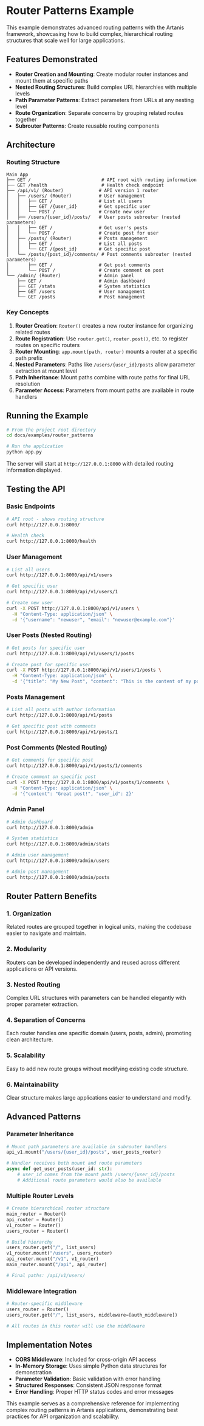 # Router Patterns Example

This example demonstrates advanced routing patterns with the Artanis framework, showcasing how to build complex, hierarchical routing structures that scale well for large applications.

## Features Demonstrated

- **Router Creation and Mounting**: Create modular router instances and mount them at specific paths
- **Nested Routing Structures**: Build complex URL hierarchies with multiple levels
- **Path Parameter Patterns**: Extract parameters from URLs at any nesting level
- **Route Organization**: Separate concerns by grouping related routes together
- **Subrouter Patterns**: Create reusable routing components

## Architecture

### Routing Structure

```
Main App
├── GET /                          # API root with routing information
├── GET /health                    # Health check endpoint
├── /api/v1/ (Router)             # API version 1 router
│   ├── /users/ (Router)          # User management
│   │   ├── GET /                 # List all users
│   │   ├── GET /{user_id}        # Get specific user
│   │   └── POST /                # Create new user
│   ├── /users/{user_id}/posts/   # User posts subrouter (nested parameters)
│   │   ├── GET /                 # Get user's posts
│   │   └── POST /                # Create post for user
│   ├── /posts/ (Router)          # Posts management
│   │   ├── GET /                 # List all posts
│   │   └── GET /{post_id}        # Get specific post
│   └── /posts/{post_id}/comments/ # Post comments subrouter (nested parameters)
│       ├── GET /                 # Get post comments
│       └── POST /                # Create comment on post
└── /admin/ (Router)              # Admin panel
    ├── GET /                     # Admin dashboard
    ├── GET /stats                # System statistics
    ├── GET /users                # User management
    └── GET /posts                # Post management
```

### Key Concepts

1. **Router Creation**: `Router()` creates a new router instance for organizing related routes
2. **Route Registration**: Use `router.get()`, `router.post()`, etc. to register routes on specific routers
3. **Router Mounting**: `app.mount(path, router)` mounts a router at a specific path prefix
4. **Nested Parameters**: Paths like `/users/{user_id}/posts` allow parameter extraction at mount level
5. **Path Inheritance**: Mount paths combine with route paths for final URL resolution
6. **Parameter Access**: Parameters from mount paths are available in route handlers

## Running the Example

```bash
# From the project root directory
cd docs/examples/router_patterns

# Run the application
python app.py
```

The server will start at `http://127.0.0.1:8000` with detailed routing information displayed.

## Testing the API

### Basic Endpoints

```bash
# API root - shows routing structure
curl http://127.0.0.1:8000/

# Health check
curl http://127.0.0.1:8000/health
```

### User Management

```bash
# List all users
curl http://127.0.0.1:8000/api/v1/users

# Get specific user
curl http://127.0.0.1:8000/api/v1/users/1

# Create new user
curl -X POST http://127.0.0.1:8000/api/v1/users \
  -H "Content-Type: application/json" \
  -d '{"username": "newuser", "email": "newuser@example.com"}'
```

### User Posts (Nested Routing)

```bash
# Get posts for specific user
curl http://127.0.0.1:8000/api/v1/users/1/posts

# Create post for specific user
curl -X POST http://127.0.0.1:8000/api/v1/users/1/posts \
  -H "Content-Type: application/json" \
  -d '{"title": "My New Post", "content": "This is the content of my post."}'
```

### Posts Management

```bash
# List all posts with author information
curl http://127.0.0.1:8000/api/v1/posts

# Get specific post with comments
curl http://127.0.0.1:8000/api/v1/posts/1
```

### Post Comments (Nested Routing)

```bash
# Get comments for specific post
curl http://127.0.0.1:8000/api/v1/posts/1/comments

# Create comment on specific post
curl -X POST http://127.0.0.1:8000/api/v1/posts/1/comments \
  -H "Content-Type: application/json" \
  -d '{"content": "Great post!", "user_id": 2}'
```

### Admin Panel

```bash
# Admin dashboard
curl http://127.0.0.1:8000/admin

# System statistics
curl http://127.0.0.1:8000/admin/stats

# Admin user management
curl http://127.0.0.1:8000/admin/users

# Admin post management
curl http://127.0.0.1:8000/admin/posts
```

## Router Pattern Benefits

### 1. **Organization**
Related routes are grouped together in logical units, making the codebase easier to navigate and maintain.

### 2. **Modularity**
Routers can be developed independently and reused across different applications or API versions.

### 3. **Nested Routing**
Complex URL structures with parameters can be handled elegantly with proper parameter extraction.

### 4. **Separation of Concerns**
Each router handles one specific domain (users, posts, admin), promoting clean architecture.

### 5. **Scalability**
Easy to add new route groups without modifying existing code structure.

### 6. **Maintainability**
Clear structure makes large applications easier to understand and modify.

## Advanced Patterns

### Parameter Inheritance

```python
# Mount path parameters are available in subrouter handlers
api_v1.mount("/users/{user_id}/posts", user_posts_router)

# Handler receives both mount and route parameters
async def get_user_posts(user_id: str):
    # user_id comes from the mount path /users/{user_id}/posts
    # Additional route parameters would also be available
```

### Multiple Router Levels

```python
# Create hierarchical router structure
main_router = Router()
api_router = Router()
v1_router = Router()
users_router = Router()

# Build hierarchy
users_router.get("/", list_users)
v1_router.mount("/users", users_router)
api_router.mount("/v1", v1_router)
main_router.mount("/api", api_router)

# Final paths: /api/v1/users/
```

### Middleware Integration

```python
# Router-specific middleware
users_router = Router()
users_router.get("/", list_users, middleware=[auth_middleware])

# All routes in this router will use the middleware
```

## Implementation Notes

- **CORS Middleware**: Included for cross-origin API access
- **In-Memory Storage**: Uses simple Python data structures for demonstration
- **Parameter Validation**: Basic validation with error handling
- **Structured Responses**: Consistent JSON response format
- **Error Handling**: Proper HTTP status codes and error messages

This example serves as a comprehensive reference for implementing complex routing patterns in Artanis applications, demonstrating best practices for API organization and scalability.
